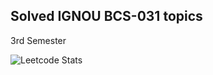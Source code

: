 ## Solved IGNOU BCS-031 topics
3rd Semester

![Leetcode Stats](https://leetcard.jacoblin.cool/Recruit_069?theme=light&font=Aldrich)
